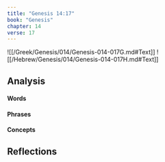 ```yaml
---
title: "Genesis 14:17"
book: "Genesis"
chapter: 14
verse: 17
---
```

![[/Greek/Genesis/014/Genesis-014-017G.md#Text]]
![[/Hebrew/Genesis/014/Genesis-014-017H.md#Text]]

## Analysis

#### Words

#### Phrases

#### Concepts

## Reflections
